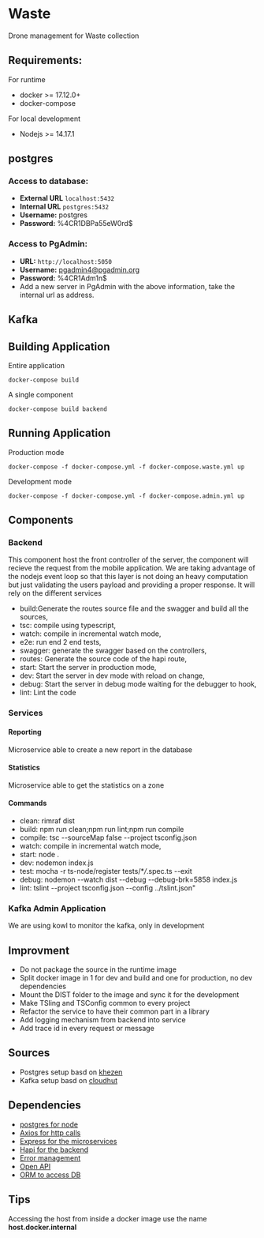 # Waste

Drone management for Waste collection

## Requirements:

For runtime

- docker >= 17.12.0+
- docker-compose

For local development

- Nodejs >= 14.17.1

## postgres

### Access to database:

- **External URL** `localhost:5432`
- **Internal URL** `postgres:5432`
- **Username:** postgres
- **Password:** %4CR1DBPa55eW0rd$

### Access to PgAdmin:

- **URL:** `http://localhost:5050`
- **Username:** pgadmin4@pgadmin.org
- **Password:** %4CR1Adm1n$
- Add a new server in PgAdmin with the above information, take the internal url as address.

## Kafka

## Building Application

Entire application

```
docker-compose build
```

A single component

```
docker-compose build backend
```

## Running Application

Production mode

```
docker-compose -f docker-compose.yml -f docker-compose.waste.yml up
```

Development mode

```
docker-compose -f docker-compose.yml -f docker-compose.admin.yml up
```

## Components

### Backend

This component host the front controller of the server, the component will recieve the request from the mobile application. We are taking advantage of the nodejs event loop so that this layer is not doing an heavy computation but just validating the users payload and providing a proper response. It will rely on the different services

- build:Generate the routes source file and the swagger and build all the sources,
- tsc: compile using typescript,
- watch: compile in incremental watch mode,
- e2e: run end 2 end tests,
- swagger: generate the swagger based on the controllers,
- routes: Generate the source code of the hapi route,
- start: Start the server in production mode,
- dev: Start the server in dev mode with reload on change,
- debug: Start the server in debug mode waiting for the debugger to hook,
- lint: Lint the code

### Services

#### Reporting

Microservice able to create a new report in the database

#### Statistics

Microservice able to get the statistics on a zone

#### Commands

- clean: rimraf dist
- build: npm run clean;npm run lint;npm run compile
- compile: tsc --sourceMap false --project tsconfig.json
- watch: compile in incremental watch mode,
- start: node .
- dev: nodemon index.js
- test: mocha -r ts-node/register tests/\*_/_.spec.ts --exit
- debug: nodemon --watch dist --debug --debug-brk=5858 index.js
- lint: tslint --project tsconfig.json --config ../tslint.json"

### Kafka Admin Application

We are using kowl to monitor the kafka, only in development

## Improvment

- Do not package the source in the runtime image
- Split docker image in 1 for dev and build and one for production, no dev dependencies
- Mount the DIST folder to the image and sync it for the development
- Make TSling and TSConfig common to every project
- Refactor the service to have their common part in a library
- Add logging mechanism from backend into service
- Add trace id in every request or message

## Sources

- Postgres setup basd on [khezen](https://github.com/khezen/compose-postgres/blob/master/docker-compose.yml)
- Kafka setup basd on [cloudhut](https://github.com/cloudhut/kowl/blob/master/docs/local/docker-compose.yaml)

## Dependencies

- [postgres for node](https://node-postgres.com/)
- [Axios for http calls](https://github.com/axios/axios)
- [Express for the microservices](https://expressjs.com/fr/)
- [Hapi for the backend](https://hapi.dev/)
- [Error management](https://hapi.dev/module/boom/)
- [Open API](https://tsoa-community.github.io/docs/introduction.html#goal)
- [ORM to access DB](https://typeorm.io/#/)

## Tips

Accessing the host from inside a docker image use the name **host.docker.internal**
